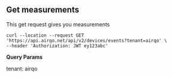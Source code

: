## Get measurements

This get request gives you measurements

```curl
curl --location --request GET 'https://api.airqo.net/api/v2/devices/events?tenant=airqo' \
--header 'Authorization: JWT ey123abc'
```

**Query Params**

tenant: airqo
